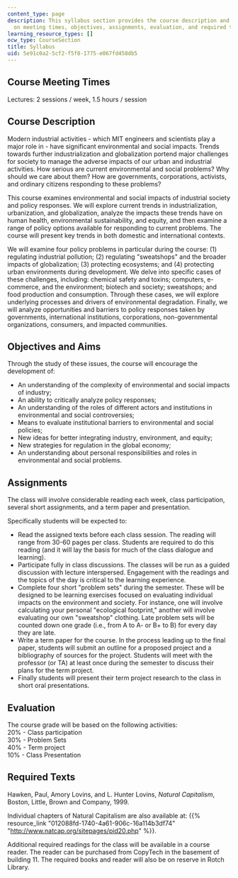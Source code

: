 ```yaml
---
content_type: page
description: This syllabus section provides the course description and information
  on meeting times, objectives, assignments, evaluation, and required texts.
learning_resource_types: []
ocw_type: CourseSection
title: Syllabus
uid: 5e91c0a2-5cf2-f5f8-1775-e067fd458db5
---
```


Course Meeting Times
--------------------

Lectures: 2 sessions / week, 1.5 hours / session

Course Description
------------------

Modern industrial activities - which MIT engineers and scientists play a major role in - have significant environmental and social impacts. Trends towards further industrialization and globalization portend major challenges for society to manage the adverse impacts of our urban and industrial activities. How serious are current environmental and social problems? Why should we care about them? How are governments, corporations, activists, and ordinary citizens responding to these problems?

This course examines environmental and social impacts of industrial society and policy responses. We will explore current trends in industrialization, urbanization, and globalization, analyze the impacts these trends have on human health, environmental sustainability, and equity, and then examine a range of policy options available for responding to current problems. The course will present key trends in both domestic and international contexts.

We will examine four policy problems in particular during the course: (1) regulating industrial pollution; (2) regulating "sweatshops" and the broader impacts of globalization; (3) protecting ecosystems; and (4) protecting urban environments during development. We delve into specific cases of these challenges, including: chemical safety and toxins; computers, e-commerce, and the environment; biotech and society; sweatshops; and food production and consumption. Through these cases, we will explore underlying processes and drivers of environmental degradation. Finally, we will analyze opportunities and barriers to policy responses taken by governments, international institutions, corporations, non-governmental organizations, consumers, and impacted communities.

Objectives and Aims
-------------------

Through the study of these issues, the course will encourage the development of:

*   An understanding of the complexity of environmental and social impacts of industry;
*   An ability to critically analyze policy responses;
*   An understanding of the roles of different actors and institutions in environmental and social controversies;
*   Means to evaluate institutional barriers to environmental and social policies;
*   New ideas for better integrating industry, environment, and equity;
*   New strategies for regulation in the global economy;
*   An understanding about personal responsibilities and roles in environmental and social problems.

Assignments
-----------

The class will involve considerable reading each week, class participation, several short assignments, and a term paper and presentation.

Specifically students will be expected to:

*   Read the assigned texts before each class session. The reading will range from 30-60 pages per class. Students are required to do this reading (and it will lay the basis for much of the class dialogue and learning).
*   Participate fully in class discussions. The classes will be run as a guided discussion with lecture interspersed. Engagement with the readings and the topics of the day is critical to the learning experience.
*   Complete four short "problem sets" during the semester. These will be designed to be learning exercises focused on evaluating individual impacts on the environment and society. For instance, one will involve calculating your personal "ecological footprint," another will involve evaluating our own "sweatshop" clothing. Late problem sets will be counted down one grade (i.e., from A to A- or B+ to B) for every day they are late.
*   Write a term paper for the course. In the process leading up to the final paper, students will submit an outline for a proposed project and a bibliography of sources for the project. Students will meet with the professor (or TA) at least once during the semester to discuss their plans for the term project.
*   Finally students will present their term project research to the class in short oral presentations.

Evaluation
----------

The course grade will be based on the following activities:  
20% - Class participation  
30% - Problem Sets  
40% - Term project  
10% - Class Presentation

Required Texts
--------------

Hawken, Paul, Amory Lovins, and L. Hunter Lovins, _Natural Capitalism_, Boston, Little, Brown and Company, 1999.

Individual chapters of Natural Capitalism are also available at: {{% resource_link "012088fd-1740-4a61-906c-16a114b3df74" "http://www.natcap.org/sitepages/pid20.php" %}}.

Additional required readings for the class will be available in a course reader. The reader can be purchased from CopyTech in the basement of building 11. The required books and reader will also be on reserve in Rotch Library.